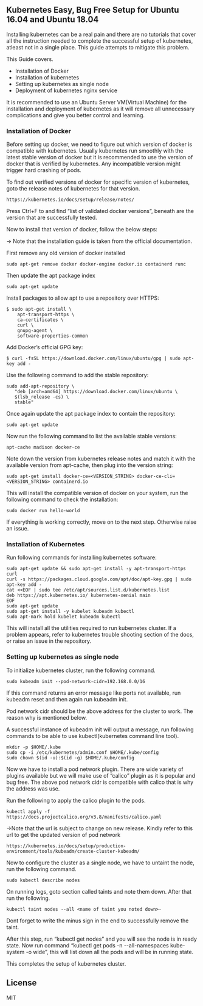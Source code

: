 <!DOCTYPE html><html><head><meta charset="utf-8"></head><body id="preview">
<h2 class="code-line" data-line-start=0 data-line-end=1 ><a id="Kubernetes_Easy_Bug_Free_Setup_for_Ubuntu_1604_and_Ubuntu_1804_0"></a>Kubernetes Easy, Bug Free Setup for Ubuntu 16.04 and Ubuntu 18.04</h2>
<p class="has-line-data" data-line-start="1" data-line-end="2">Installing kubernetes can be a real pain and there are no tutorials that cover all the instruction needed to complete the successful setup of kubernetes, atleast not in a single place. This guide attempts to mitigate this problem.</p>
<p class="has-line-data" data-line-start="3" data-line-end="4">This Guide covers.</p>
<ul>
<li class="has-line-data" data-line-start="5" data-line-end="6">Installation of Docker</li>
<li class="has-line-data" data-line-start="6" data-line-end="7">Installation of kubernetes</li>
<li class="has-line-data" data-line-start="7" data-line-end="8">Setting up kubernetes as single node</li>
<li class="has-line-data" data-line-start="8" data-line-end="10">Deployment of kubernetes nginx service</li>
</ul>
<p class="has-line-data" data-line-start="10" data-line-end="11">It is recommended to use an Ubuntu Server VM(Virtual Machine) for the installation and deployment of kubernetes as it will remove all unnecessary complications and give you better control and learning.</p>
<h3 class="code-line" data-line-start=12 data-line-end=13 ><a id="Installation_of_Docker_12"></a>Installation of Docker</h3>
<p class="has-line-data" data-line-start="14" data-line-end="15">Before setting up docker, we need to figure out which version of docker is compatible with kubernetes. Usually kubernetes run smoothly with the latest stable version of docker but it is recommended to use the version of docker that is verified by kubernetes. Any incompatible version might trigger hard crashing of pods.</p>
<p class="has-line-data" data-line-start="16" data-line-end="17">To find out verified versions of docker for specific version of kubernetes, goto the release notes of kubernetes for that version.</p>
<pre><code>https://kubernetes.io/docs/setup/release/notes/ 
</code></pre>
<p class="has-line-data" data-line-start="20" data-line-end="21">Press Ctrl+F to and find “list of validated docker versions”, beneath are the version that are successfully tested.</p>
<p class="has-line-data" data-line-start="22" data-line-end="23">Now to install that version of docker, follow the below steps:</p>
<p class="has-line-data" data-line-start="24" data-line-end="25">-&gt; Note that the installation guide is taken from the official documentation.</p>
<p class="has-line-data" data-line-start="26" data-line-end="27">First remove any old version of docker installed</p>
<pre><code>sudo apt-get remove docker docker-engine docker.io containerd runc 
</code></pre>
<p class="has-line-data" data-line-start="30" data-line-end="31">Then update the apt package index</p>
<pre><code>sudo apt-get update
</code></pre>
<p class="has-line-data" data-line-start="36" data-line-end="37">Install packages to allow apt to use a repository over HTTPS:</p>
<pre><code class="has-line-data" data-line-start="39" data-line-end="46" class="language-sh">$ sudo apt-get install \
    apt-transport-https \
    ca-certificates \
    curl \
    gnupg-agent \
    software-properties-common
</code></pre>
<p class="has-line-data" data-line-start="47" data-line-end="48">Add Docker’s official GPG key:</p>
<pre><code>$ curl -fsSL https://download.docker.com/linux/ubuntu/gpg | sudo apt-key add -
</code></pre>
<p class="has-line-data" data-line-start="51" data-line-end="52">Use the following command to add the stable repository:</p>
<pre><code class="has-line-data" data-line-start="54" data-line-end="59" class="language-sh">sudo add-apt-repository \
   <span class="hljs-string">"deb [arch=amd64] https://download.docker.com/linux/ubuntu \
   <span class="hljs-variable">$(lsb_release -cs)</span> \
   stable"</span>
</code></pre>
<p class="has-line-data" data-line-start="60" data-line-end="61">Once again update the apt package index to contain the repository:</p>
<pre><code>sudo apt-get update
</code></pre>
<p class="has-line-data" data-line-start="64" data-line-end="65">Now run the following command to list the available stable versions:</p>
<pre><code>apt-cache madison docker-ce
</code></pre>
<p class="has-line-data" data-line-start="68" data-line-end="69">Note down the version from kubernetes release notes and match it with the available version from apt-cache, then plug into the version string:</p>
<pre><code>sudo apt-get install docker-ce=&lt;VERSION_STRING&gt; docker-ce-cli=&lt;VERSION_STRING&gt; containerd.io
</code></pre>
<p class="has-line-data" data-line-start="72" data-line-end="73">This will install the compatible version of docker on your system, run the following command to check the installation:</p>
<pre><code>sudo docker run hello-world
</code></pre>
<p class="has-line-data" data-line-start="76" data-line-end="77">If everything is working correctly, move on to the next step. Otherwise raise an issue.</p>
<h3 class="code-line" data-line-start=79 data-line-end=80 ><a id="Installation_of_Kubernetes_79"></a>Installation of Kubernetes</h3>
<p class="has-line-data" data-line-start="81" data-line-end="82">Run following commands for installing kubernetes software:</p>
<pre><code class="has-line-data" data-line-start="84" data-line-end="93" class="language-sh">sudo apt-get update &amp;&amp; sudo apt-get install -y apt-transport-https curl
curl <span class="hljs-operator">-s</span> https://packages.cloud.google.com/apt/doc/apt-key.gpg | sudo apt-key add -
cat &lt;&lt;EOF | sudo tee /etc/apt/sources.list.d/kubernetes.list
deb https://apt.kubernetes.io/ kubernetes-xenial main
EOF
sudo apt-get update
sudo apt-get install -y kubelet kubeadm kubectl
sudo apt-mark hold kubelet kubeadm kubectl
</code></pre>
<p class="has-line-data" data-line-start="94" data-line-end="95">This will install all the utilities required to run kubernetes cluster. If a problem appears, refer to kubernetes trouble shooting section of the docs, or raise an issue in the repository.</p>
<h3 class="code-line" data-line-start=97 data-line-end=98 ><a id="Setting_up_kubernetes_as_single_node_97"></a>Setting up kubernetes as single node</h3>
<p class="has-line-data" data-line-start="99" data-line-end="100">To initialize kubernetes cluster, run the following command.</p>
<pre><code>sudo kubeadm init --pod-network-cidr=192.168.0.0/16
</code></pre>
<p class="has-line-data" data-line-start="103" data-line-end="104">If this command returns an error message like ports not available, run kubeadm reset and then again run kubeadm init.</p>
<p class="has-line-data" data-line-start="105" data-line-end="106">Pod network cidr should be the above address for the cluster to work. The reason why is mentioned below.</p>
<p class="has-line-data" data-line-start="107" data-line-end="108">A successful instance of kubeadm init will output a message, run following commands to be able to use kubectl(kubernetes command line tool).</p>
<pre><code class="has-line-data" data-line-start="110" data-line-end="114" class="language-sh">mkdir -p <span class="hljs-variable">$HOME</span>/.kube
sudo cp -i /etc/kubernetes/admin.conf <span class="hljs-variable">$HOME</span>/.kube/config
sudo chown $(id -u):$(id -g) <span class="hljs-variable">$HOME</span>/.kube/config
</code></pre>
<p class="has-line-data" data-line-start="115" data-line-end="116">Now we have to install a pod network plugin. There are wide variety of plugins available but we will make use of “calico” plugin as it is popular and bug free. The above pod network cidr is compatible with calico that is why the address was use.</p>
<p class="has-line-data" data-line-start="117" data-line-end="118">Run the following to apply the calico plugin to the pods.</p>
<pre><code>kubectl apply -f https://docs.projectcalico.org/v3.8/manifests/calico.yaml
</code></pre>
<p class="has-line-data" data-line-start="121" data-line-end="122">-&gt;Note that the url is subject to change on new release. Kindly refer to this url to get the updated version of pod network</p>
<pre><code>https://kubernetes.io/docs/setup/production-environment/tools/kubeadm/create-cluster-kubeadm/
</code></pre>
<p class="has-line-data" data-line-start="125" data-line-end="126">Now to configure the cluster as a single node, we have to untaint the node, run the following command.</p>
<pre><code>sudo kubectl describe nodes
</code></pre>
<p class="has-line-data" data-line-start="129" data-line-end="130">On running logs, goto section called taints and note them down. After that run the following.</p>
<pre><code>kubectl taint nodes --all &lt;name of taint you noted down&gt;-
</code></pre>
<p class="has-line-data" data-line-start="133" data-line-end="134">Dont forget to write the minus sign in the end to successfully remove the taint.</p>
<p class="has-line-data" data-line-start="135" data-line-end="136">After this step, run “kubectl get nodes” and you will see the node is in ready state. Now run command “kubectl get pods -n --all-namespaces kube-system -o wide”, this will list down all the pods and will be in running state.</p>
<p class="has-line-data" data-line-start="137" data-line-end="138">This completes the setup of kubernetes cluster.</p>
<h2 class="code-line" data-line-start=141 data-line-end=143 ><a id="License_141"></a>License</h2>
<p class="has-line-data" data-line-start="144" data-line-end="145">MIT</p>

</body></html>
